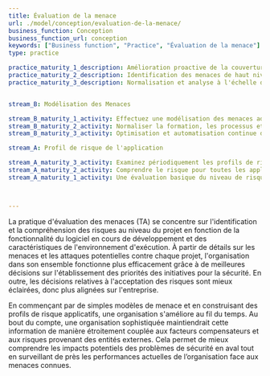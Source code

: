 ```yaml
---
title: Évaluation de la menace
url: ./model/conception/evaluation-de-la-menace/
business_function: Conception
business_function_url: conception
keywords: ["Business function", "Practice", "Évaluation de la menace"]
type: practice

practice_maturity_1_description: Amélioration proactive de la couverture des menaces à travers toute l'organisation.
practice_maturity_2_description: Identification des menaces de haut niveau pour l'organisation et les projets individuels au mieux de vos capacités.
practice_maturity_3_description: Normalisation et analyse à l'échelle de l'entreprise des menaces liées aux logiciels au sein de l'organisation.


stream_B: Modélisation des Menaces

stream_B_maturity_1_activity: Effectuez une modélisation des menaces adaptée à vos moyens et avec une approche par les risques en utilisant le remue-méninges et les diagrammes existants via de simples listes de contrôle des menaces.
stream_B_maturity_2_activity: Normaliser la formation, les processus et les outils de modélisation des menaces à l'échelle de l'entreprise.
stream_B_maturity_3_activity: Optimisation et automatisation continue de votre méthodologie de modélisation des menaces.

stream_A: Profil de risque de l'application

stream_A_maturity_3_activity: Examinez périodiquement les profils de risque des applications à intervalles réguliers afin de s'assurer de l'exactitude et de la pertinence de l'état actuel.
stream_A_maturity_2_activity: Comprendre le risque pour toutes les applications au sein de l'organisation en centralisant l'inventaire des profils de risque pour les intervenants.
stream_A_maturity_1_activity: Une évaluation basique du niveau de risque de l'application est effectuée afin de comprendre la probabilité et l'impact d'une attaque.



---
```


La pratique d'évaluation des menaces (TA) se concentre sur l'identification et la compréhension des risques au niveau du projet en fonction de la fonctionnalité du logiciel en cours de développement et des caractéristiques de l'environnement d'exécution. À partir de détails sur les menaces et les attaques potentielles contre chaque projet, l'organisation dans son ensemble fonctionne plus efficacement grâce à de meilleures décisions sur l'établissement des priorités des initiatives pour la sécurité. En outre, les décisions relatives à l'acceptation des risques sont mieux éclairées, donc plus alignées sur l'entreprise.

En commençant par de simples modèles de menace et en construisant des profils de risque applicatifs, une organisation s'améliore au fil du temps. Au bout du compte, une organisation sophistiquée maintiendrait cette information de manière étroitement couplée aux facteurs compensateurs et aux risques provenant des entités externes. Cela permet de mieux comprendre les impacts potentiels des problèmes de sécurité en aval tout en surveillant de près les performances actuelles de l’organisation face aux menaces connues.


